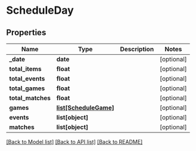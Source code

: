 # ScheduleDay

## Properties
Name | Type | Description | Notes
------------ | ------------- | ------------- | -------------
**_date** | **date** |  | [optional] 
**total_items** | **float** |  | [optional] 
**total_events** | **float** |  | [optional] 
**total_games** | **float** |  | [optional] 
**total_matches** | **float** |  | [optional] 
**games** | [**list[ScheduleGame]**](ScheduleGame.md) |  | [optional] 
**events** | **list[object]** |  | [optional] 
**matches** | **list[object]** |  | [optional] 

[[Back to Model list]](../README.md#documentation-for-models) [[Back to API list]](../README.md#documentation-for-api-endpoints) [[Back to README]](../README.md)

